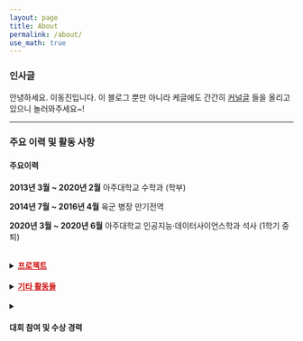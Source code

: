 ```yaml
---
layout: page
title: About
permalink: /about/
use_math: true
---
```

### 인사글 
안녕하세요. 이동진입니다. 이 블로그 뿐만 아니라 케글에도 간간히 [커널글](https://www.kaggle.com/micajoumathematics) 들을 올리고 있으니 놀러와주세요~!<br/> 

---

### 주요 이력 및 활동 사항

#### 주요이력

**2013년 3월 ~ 2020년 2월** 아주대학교 수학과 (학부)

**2014년 7월 ~ 2016년 4월** 육군 병장 만기전역

**2020년 3월 ~ 2020년 6월** 아주대학교 인공지능·데이터사이언스학과 석사 (1학기 중퇴)

<br/>

<details>
<summary>
<h4 style="display: inline; text-decoration: underline; color: #cc0000">프로젝트</h4>
</summary>
<div markdown="1">

**2020년 2월 ~ 2020년 5월** 위상수학적 데이터 분석을 이용한 이상거래 탐지시스템 고도화 검증 (국민은행 용역과제)

- 보안 이슈로 자세한 내용 생략!

**2019년 5월 ~ 2019년 12월** 세종 VLBI 안테나 파라미터 산정연구 (국토지리정보원 용역과제)

- 세종 VLBI 안테나 결합측량 데이터 분석 및 시각화 프로그램 개발
- 기존에 있던 원의 중심을 추정하는 모델과 최소 오차제곱법을 통한 원의 중심 추정 모델을 결합하여 새로운 원의 중심 추정 모델을 제시
- 세종 VLBI 안테나의 기준점 및 교차축 산정

**2019년 7월 ~ 2019년 2월** 우주측지기술을 이용한 지구회전정보 분석기법 및 활용방안 연구 (국토지리정보원 용역과제)

- 지구회전 관측 데이터와 모델 데이터 분석 및 시각화
- 위상수학적 데이터 분석과 딥러닝을 사용하여 현재 지구회전 모델을 검증하는 방법 제안
</div>
</details>

<br/>

<details>
<summary>
<h4 style="display: inline; text-decoration: underline; color: #cc0000">기타 활동들</h4>
</summary>
<div markdown="1">

**2019년 3월 ~ 2019년 12월** 아주대학교 수학과 산업수학 소학회 MiC 창설 및 부회장으로 활동

- 산업수학, 데이터 분석, 인공지능 분야에 관심있는 학생들을 위한 커뮤니티의 필요성을 느끼고 소학회를 창설하고 부회장으로 활동
- 다음과 같은 활동에 멘토로 참여
  - 케글 타이타닉 탑승객 데이터 분석 및 예측 모델 개발
  - 피부병 데이터 HMNIST 데이터 시각화 및 예측 모델 개발(CNN)
  - 케글 Understanding Clouds from Satellite Image 참여
  - 머신러닝 알고리즘 강의

**2019년 9월 ~ 2020년 9월** [딥러닝 논문 읽기 모임](https://github.com/Lilcob/-DL_PaperReadingMeeting/blob/master/readme.md)

- [Radam: On the variance of the adaptive learning rate and beyond](https://youtu.be/_F5_hgX_lSE)
- [AdamW: Decoupled weight decay regularization](https://youtu.be/-Sd_zH_LHBo)
- [Visualizing data using t-SNE](https://youtu.be/zCYKD3YfcSM)
- [Sharp Minima Can Generalize For Deep Nets](https://youtu.be/5E9SFe5WU1s)
</div>
</details>

<br/>

<details>
<summary class="ex1">
<h4>대회 참여 및 수상 경력</h4>
</summary>
<div markdown="1">

**2020년 11월** [공공데이터 활용 수력 댐 강우예측 AI 경진대회](https://dacon.io/competitions/official/235646/overview/), 한국수력원자력(주) & Dacon
- 대회 주제: 기상 레이더에서 관측한 구름(반사도) 이미지 데이터를 이용하여, 미래의 구름(반사도) 이미지 예측
- 해결 방법: UNet with SSIM loss function, Averaging folds ensemble
- 결과: 29등 / 131등, [github](https://github.com/HiddenBeginner/dacon-precipitation)

**2020년6월 ~ 2020년 7월** KaKao arena - Melon playlist continuation

- 대회 주제: 멜론 이용자들의 노래 플레이리스트 데이터를 활용하여 노래 추천 시스템을 만드는 대회  
- 해결 방법: Denoising auto-encoder 를 이용한 recommendation system 구축
- 결과: LB 28등 / 194팀, PB 포기  

**2019년 8월 ~ 2019년 11월** Kaggle - Understanding Clouds from Satellite Images

- 대회 주제: 위성 사진에서 4가지 구름 형태에 대응하는 영역을 분할하고 분류하는 대회
- 해결 방법: U-net with ResNet-34 backbone
- 결과: 1,104등 / 1,538팀

**2019년 6월  ~ 2019년 7월** Kakao arena - 브런치 사용자를 위한 글 추천 대회

- 대회 주제: 브런치의 사용자 소비기록 데이터를 이용하여 사용자에게 읽을 만한 브런치 글을 추천해주는 모델 개발
- 해결 방법: Implicit ALS factorization
- 결과: LB 33등 / 132팀, PB 포기

**2019년 4월 ~ 2019년 1월** Kaggle - Imateriallist (fashion) at 2019 FGVC6

- 대회 주제: 주어진 이미지로부터 의상의 영역을 분할하고, 의상의 카테고리와 특성을 예측하는 문제
- 해결 방법: Mask RCNN (Instance segmentation), ResNet (Multi label classification)
- 결과: 112등 / 242팀

**2018년 11월** 아주대학교 산업수학 경진대회

- 대회 주제: Fashion MNIST, Skin cancer HMNIST 정확성 경진
- 해결 방법: VGG like model + Dropout + Batchnormalization + Data augmentation + callback 기법들
- 결과: 1등 수상

**2018년 10월 ~ 2018년 11월** Dacon - Prediction the real transaction price of apartments

- 대회 주제: 서울/부산 지역 아파트 실 거래가 예측
- 해결 방법: 데이터 분석 및 전처리, Light GBM
- 결과: LB 5등, PB 실격 (대회 규칙 미숙지)

**2018년 7월 ~ 2018년 9월**  2018년 빅콘테스트 Analysis 분야 챔피언리그

- 대회 주제: NC soft의 <블레이드앤소울> 유저의 이탈 여부 예측
- 해결 방법: 데이터 분석 및 전처리 후 Random forest + Stacking
- 결과: 예선 LB 10위, 본선 발표 평가 불합격

**2018년 2월** The Mathetatical Contest in Modelling 참여

- 대회 주제: 50년 이후의 언어 사용 인구 수 변화 예측
- 해결 방법: 선형대수를 이용한 Polynomial interpolation 사용
- 결과: successful participant (포기하지 않고 제출하면 받는 상)

**2017년 11월** 아주대학교 산업수학 경진대회 참여

- 대회 주제: Fashion MNIST 정확도 경진
- 해결 방법: VGG like CNN 사용
- 결과: 3등 수상
</div>
</details>